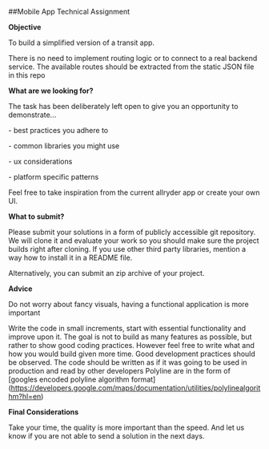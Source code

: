 ##Mobile App Technical Assignment

**Objective**

To build a simplified version of a transit app.

There is no need to implement routing logic or to connect to a real backend service. The available routes should be extracted from the static JSON file in this repo

**What are we looking for?**

The task has been deliberately left open to give you an opportunity to demonstrate...

­- best practices you adhere to 

­- common libraries you might use 

­- ux considerations 

­- platform specific patterns 

Feel free to take inspiration from the current allryder app or create your own UI.

**What to submit?**

Please submit your solutions in a form of publicly accessible git repository. We will clone it and evaluate your work so you should make sure the project builds right after cloning. If you use other third party libraries, mention a way how to install it in a README file.

Alternatively, you can submit an zip archive of your project.

**Advice**

­Do not worry about fancy visuals, having a functional application is more important 

­Write the code in small increments, start with essential functionality and improve upon it. The goal is not to build as many features as possible, but rather to show good coding practices. However feel free to write what and how you would build given more time. 
­Good development practices should be observed. The code should be written as if it was going to be used in production and read by other developers 
­Polyline are in the form of [googles encoded polyline algorithm format] (https://developers.google.com/maps/documentation/utilities/polylinealgorithm?hl=en)

**Final Considerations**

Take your time, the quality is more important than the speed. And let us know if you are not able to send a solution in the next days.
